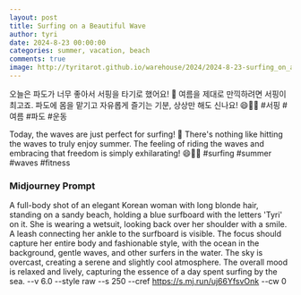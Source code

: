 ```yaml
---  
layout: post  
title: Surfing on a Beautiful Wave
author: tyri  
date: 2024-8-23 00:00:00  
categories: summer, vacation, beach
comments: true  
image: http://tyritarot.github.io/warehouse/2024/2024-8-23-surfing_on_a_beautiful_wave_title.png 
---  
```


오늘은 파도가 너무 좋아서 서핑을 타기로 했어요! 🌊 여름을 제대로 만끽하려면 서핑이 최고죠. 파도에 몸을 맡기고 자유롭게 즐기는 기분, 상상만 해도 신나요! 😄🏄‍♀️  #서핑 #여름 #파도 #운동

Today, the waves are just perfect for surfing! 🌊 There's nothing like hitting the waves to truly enjoy summer. The feeling of riding the waves and embracing that freedom is simply exhilarating! 😄🏄‍♀️ #surfing #summer #waves #fitness

### Midjourney Prompt

A full-body shot of an elegant Korean woman with long blonde hair, standing on a sandy beach, holding a blue surfboard with the letters 'Tyri' on it. She is wearing a wetsuit, looking back over her shoulder with a smile. A leash connecting her ankle to the surfboard is visible. The focus should capture her entire body and fashionable style, with the ocean in the background, gentle waves, and other surfers in the water. The sky is overcast, creating a serene and slightly cool atmosphere. The overall mood is relaxed and lively, capturing the essence of a day spent surfing by the sea. --v 6.0 --style raw --s 250 --cref https://s.mj.run/uj66YfsvOnk --cw 0